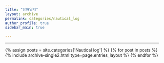 ```yaml
---
title: "항해일지"
layout: archive
permalink: categories/nautical_log
author_profile: true
sidebar_main: true

---
```


<!-- 공백이 포함되어 있는 카테고리 이름의 경우 site.categories['a b c'] 이런식으로! -->

***

{% assign posts = site.categories['Nautical log'] %}
{% for post in posts %} {% include archive-single2.html type=page.entries_layout %} {% endfor %}

